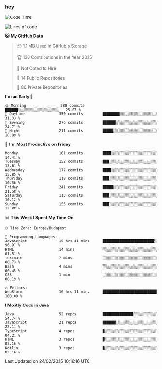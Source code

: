 ### hey

<!--START_SECTION:waka-->
![Code Time](http://img.shields.io/badge/Code%20Time-1%2C104%20hrs%2042%20mins-blue)

![Lines of code](https://img.shields.io/badge/From%20Hello%20World%20I%27ve%20Written-1.8%20million%20lines%20of%20code-blue)

**🐱 My GitHub Data** 

> 📦 1.1 MB Used in GitHub's Storage 
 > 
> 🏆 136 Contributions in the Year 2025
 > 
> 🚫 Not Opted to Hire
 > 
> 📜 14 Public Repositories 
 > 
> 🔑 86 Private Repositories 
 > 
**I'm an Early 🐤** 

```text
🌞 Morning                280 commits         ██████░░░░░░░░░░░░░░░░░░░   25.07 % 
🌆 Daytime                350 commits         ████████░░░░░░░░░░░░░░░░░   31.33 % 
🌃 Evening                276 commits         ██████░░░░░░░░░░░░░░░░░░░   24.71 % 
🌙 Night                  211 commits         █████░░░░░░░░░░░░░░░░░░░░   18.89 % 
```
📅 **I'm Most Productive on Friday** 

```text
Monday                   161 commits         ████░░░░░░░░░░░░░░░░░░░░░   14.41 % 
Tuesday                  152 commits         ███░░░░░░░░░░░░░░░░░░░░░░   13.61 % 
Wednesday                177 commits         ████░░░░░░░░░░░░░░░░░░░░░   15.85 % 
Thursday                 118 commits         ███░░░░░░░░░░░░░░░░░░░░░░   10.56 % 
Friday                   241 commits         █████░░░░░░░░░░░░░░░░░░░░   21.58 % 
Saturday                 113 commits         ███░░░░░░░░░░░░░░░░░░░░░░   10.12 % 
Sunday                   155 commits         ███░░░░░░░░░░░░░░░░░░░░░░   13.88 % 
```


📊 **This Week I Spent My Time On** 

```text
🕑︎ Time Zone: Europe/Budapest

💬 Programming Languages: 
JavaScript               15 hrs 41 mins      ████████████████████████░   96.97 % 
HTML                     14 mins             ░░░░░░░░░░░░░░░░░░░░░░░░░   01.51 % 
textmate                 7 mins              ░░░░░░░░░░░░░░░░░░░░░░░░░   00.73 % 
Bash                     4 mins              ░░░░░░░░░░░░░░░░░░░░░░░░░   00.45 % 
CSS                      1 min               ░░░░░░░░░░░░░░░░░░░░░░░░░   00.19 % 

🔥 Editors: 
WebStorm                 16 hrs 11 mins      █████████████████████████   100.00 % 
```

**I Mostly Code in Java** 

```text
Java                     52 repos            ██████████████░░░░░░░░░░░   54.74 % 
JavaScript               21 repos            ██████░░░░░░░░░░░░░░░░░░░   22.11 % 
TypeScript               4 repos             █░░░░░░░░░░░░░░░░░░░░░░░░   04.21 % 
HTML                     3 repos             █░░░░░░░░░░░░░░░░░░░░░░░░   03.16 % 
Kotlin                   3 repos             █░░░░░░░░░░░░░░░░░░░░░░░░   03.16 % 
```




 Last Updated on 24/02/2025 10:16:16 UTC
<!--END_SECTION:waka-->
